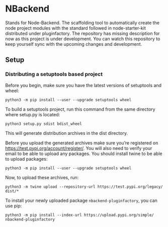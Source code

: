 # NBackend
Stands for Node-Backend.
The scaffolding tool to automatically create the node project modules with the standard followed in node-starter-kit distributed under pluginfactory.
The repository has missing description for now as this project is under development. You can watch this repository to keep yourself sync with the upcoming
changes and development.

## Setup
### Distributing a setuptools based project
Before you begin, make sure you have the latest versions of setuptools and wheel:
```
python3 -m pip install --user --upgrade setuptools wheel
```
To build a setuptools project, run this command from the same directory where setup.py is located:
```
python3 setup.py sdist bdist_wheel
```
This will generate distribution archives in the dist directory.

Before you upload the generated archives make sure you’re registered on https://test.pypi.org/account/register/. You will also need to verify your email to be able to upload any packages. You should install twine to be able to upload packages:
```
python3 -m pip install --user --upgrade setuptools wheel
```
Now, to upload these archives, run:
```
python3 -m twine upload --repository-url https://test.pypi.org/legacy/ dist/*
```
To install your newly uploaded package `nbackend-pluginfactory`, you can use pip:
```
python3 -m pip install --index-url https://upload.pypi.org/simple/ nbackend-pluginfactory
```
